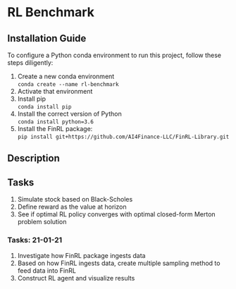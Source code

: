 # RL Benchmark
## Installation Guide
To configure a Python conda environment to run this project, follow these steps diligently:
1. Create a new conda environment  
```conda create --name rl-benchmark```
2. Activate that environment  
3. Install pip  
```conda install pip```
4. Install the correct version of Python  
```conda install python=3.6```
5. Install the FinRL package:  
```pip install git+https://github.com/AI4Finance-LLC/FinRL-Library.git```

## Description


## Tasks
1. Simulate stock based on Black-Scholes
2. Define reward as the value at horizon
3. See if optimal RL policy converges with optimal closed-form Merton problem solution

### Tasks: 21-01-21
1. Investigate how FinRL package ingests data
2. Based on how FinRL ingests data, create multiple sampling method to feed data into FinRL
3. Construct RL agent and visualize results


[conda]: https://docs.conda.io/
[pre-commit]: https://pre-commit.com/
[Jupyter]: https://jupyter.org/
[nbstripout]: https://github.com/kynan/nbstripout
[Google style]: http://google.github.io/styleguide/pyguide.html#38-comments-and-docstrings
[dsproject extension]: https://github.com/pyscaffold/pyscaffoldext-dsproject
